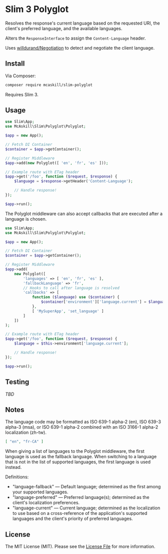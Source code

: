 # Slim 3 Polyglot

Resolves the response's current language based on the requested URI,
the client's preferred language, and the available languages.

Alters the `ResponseInterface` to assign the `Content-Language` header.

Uses [willdurand/Negotiation](https://github.com/willdurand/Negotiation)
to detect and negotiate the client language.

## Install

Via Composer:

``` bash
composer require mcaskill/slim-polyglot
```

Requires Slim 3.

## Usage

```php
use Slim\App;
use McAskill\Slim\Polyglot\Polyglot;

$app = new App();

// Fetch DI Container
$container = $app->getContainer();

// Register Middleware
$app->add(new Polyglot([ 'en', 'fr', 'es' ]));

// Example route with ETag header
$app->get('/foo', function ($request, $response) {
	$language = $response->getHeader('Content-Language');

	// Handle response!
});

$app->run();
```

The Polyglot middleware can also accept callbacks that are executed
after a language is chosen.

```php
use Slim\App;
use McAskill\Slim\Polyglot\Polyglot;

$app = new App();

// Fetch DI Container
$container = $app->getContainer();

// Register Middleware
$app->add(
	new Polyglot([
		'languages' => [ 'en', 'fr', 'es' ],
		'fallbackLanguage' => 'fr',
		// Hooks to call after language is resolved
		'callbacks' => [
			function ($language) use ($container) {
				$container['environment']['language.current'] = $language;
			},
			[ 'MySuperApp', 'set_language' ]
		]
	])
);

// Example route with ETag header
$app->get('/foo', function ($request, $response) {
	$language = $this->environment['language.current'];

	// Handle response!
});

$app->run();
```

## Testing

_TBD_

## Notes

The language code may be formatted as ISO 639-1 alpha-2 (en),
ISO 639-3 alpha-3 (msa), or ISO 639-1 alpha-2 combined with
an ISO 3166-1 alpha-2 localization (zh-tw).

```json
[ "en", "fr-CA" ]
```

When giving a list of languages to the Polyglot middleware, the first language
is used as the fallback language. When switching to a language that is not in
the list of supported languages, the first language is used instead.

Definitions:

- "language-fallback" — Default language; determined as the first
  among your supported languages.
- "language-preferred" — Preferred language(s); determined as the client's
  localization preferences.
- "language-current" — Current language; determined as the localization
  to use based on a cross-reference of the application's supported languages
  and the client's priority of preferred languages.

## License

The MIT License (MIT). Please see the [License File](LICENSE)
for more information.
